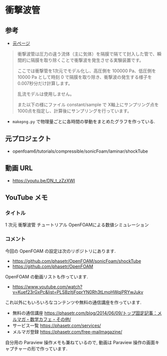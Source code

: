# 衝撃波管
## 参考
- [元ページ](https://www.xsim.info/articles/OpenFOAM/tutorials/compressible-sonicFoam-laminar-shockTube.html)

> 衝撃波管は圧力の違う流体（主に気体）を隔膜で隔てて封入した管で、瞬間的に隔膜を取り除くことで衝撃波を発生させる実験装置です。
>
> ここでは衝撃管を1次元でモデル化し、高圧側を 100000 Pa、低圧側を 10000 Pa として時刻 0 で隔膜を取り除き、衝撃波の発生する様子を0.007秒分だけ計算します。
>
> 乱流モデルは使用しません。
>
> また以下の様にファイル constant/sample で X軸上にサンプリング点を1000点を指定し、計算後にサンプリングを行っています。

- `makepng.py` で物理量ごとに各時間の挙動をまとめたグラフを作っている.

## 元プロジェクト
- openfoam6/tutorials/compressible/sonicFoam/laminar/shockTube

## 動画 URL
- <https://youtu.be/DN_t_zZzXWI>

## YouTube メモ
### タイトル
1 次元 衝撃波管 チュートリアル OpenFOAMによる数値シミュレーション

### コメント
今回の OpenFOAM の設定は次のリポジトリにあります.

- https://github.com/phasetr/OpenFOAM/sonicFoam/shockTube
- https://github.com/phasetr/OpenFOAM

OpenFOAM の動画リストも作っています.

- https://www.youtube.com/watch?v=Kuef23rGxPc&list=PLSBzltjFoprYN0Rh3tLmoHWqjPRYwJukv

これ以外にもいろいろなコンテンツや無料の通信講座を作っています.

- 無料の通信講座 https://phasetr.com/blog/2014/06/09/トップ固定記事：メルマガ・数学カフェ・その他/
- サービス一覧 https://phasetr.com/services/
- メルマガ登録 https://phasetr.com/free-mailmagazine/

自分用の Paraview 操作メモも兼ねているので,
動画は Paraview 操作の画面キャプチャーの形で作っています.
